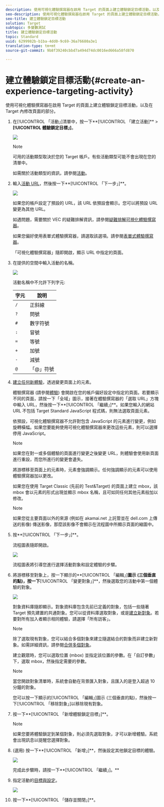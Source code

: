 ```yaml
---
description: 使用可視化體驗撰寫器在啟用 Target 的頁面上建立體驗鎖定目標活動，以及在 Target 內修改頁面的部分。
seo-description: 使用可視化體驗撰寫器在啟用 Target 的頁面上建立體驗鎖定目標活動，以及在 Target 內修改頁面的部分。
seo-title: 建立體驗鎖定目標活動
solution: Target
subtopic: 多變數測試
title: 建立體驗鎖定目標活動
topic: Standard
uuid: 6299982b-b1ba-4dd0-9c69-36a76680a3e1
translation-type: tm+mt
source-git-commit: 9b8f39240cbbd7a494d74dc0016ed666a58fd870

---
```



# 建立體驗鎖定目標活動{#create-an-experience-targeting-activity}

使用可視化體驗撰寫器在啟用 Target 的頁面上建立體驗鎖定目標活動，以及在 Target 內修改頁面的部分。

1. 在[!UICONTROL 「活動」]清單中，按一下**[!UICONTROL 「建立活動]** &gt; **[!UICONTROL 體驗鎖定目標」]**。

   ![](assets/xt_select.png)

   >[!NOTE]
   >
   >可用的活動類型取決於您的 Target 帳戶。有些活動類型可能不會出現在您的清單中。

   如需關於活動類型的資訊，請參閱[活動](../../../c-activities/activities.md#concept_D317A95A1AB54674BA7AB65C7985BA03)。
1. 輸入[活動 URL](../../../c-activities/t-experience-target/t-xt-create/xt-activity-url.md#concept_D28549AAA0A14E3BB5F05F32BE8ABC90)，然後按一下**[!UICONTROL 「下一步」]**。

   ![](assets/form_url.png)

   如果您的帳戶設定了預設的 URL，該 URL 依預設會顯示。您可以將預設 URL 變更為其他 URL。

   如遇問題，需要關於 VEC 的疑難排解資訊，請參閱[疑難排解可視化體驗撰寫器](../../../c-experiences/c-visual-experience-composer/r-troubleshoot-composer/troubleshoot-composer.md#reference_77743144F10143A3A89D56E116D296E4)。

   如果您偏好使用表單式體驗撰寫器，請選取該選項。請參閱[表單式體驗撰寫器](https://marketing.adobe.com/resources/help/en_US/target/target/t_form_experience_composer.html)。

   「可視化體驗撰寫器」隨即開啟，顯示 URL 中指定的頁面。
1. 在提供的空間中輸入活動的名稱。

   ![](assets/xt_name.png)

   活動名稱中不允許下列字元:

   | 字元 | 說明 |
   |--- |--- |
   | `/` | 正斜線 |
   | `?` | 問號 |
   | `#` | 數字符號 |
   | `:` | 冒號 |
   | `=` | 等號 |
   | `+` | 加號 |
   | `-` | 減號 |
   | `@` | 「@」符號 |

1. [建立任何新體驗](../../../c-activities/t-experience-target/t-xt-create/xt-add-experience.md#task_454646F2895242D3B92DC395A0CE1A00)，透過變更頁面上的元素。

   體驗撰寫器 (請參閱[體驗](../../../c-experiences/experiences.md#concept_1D011219034B492BB03C08B3BB80E3F0)) 會開啟在您的帳戶偏好設定中指定的頁面。若要顯示不同的頁面，請按一下「全域」圖示，接著在體驗撰寫器的「選取 URL」方塊中輸入 URL，然後按一下**[!UICONTROL 「繼續」]**。如果您輸入的網站 URL 不包括 Target Standard JavaScript 程式碼，則無法選取頁面元素。

   依預設，可視化體驗撰寫器不允許對包含 JavaScript 的元素進行變更，例如旋轉橫幅。如果您要能夠使用可視化體驗撰寫器來更改這些元素，則可以選擇停用 JavaScript。

   >[!NOTE]
   >
   >如果您在對一或多個體驗的頁面進行變更之後變更 URL，則體驗會使用新頁面進行重設，而您所進行的變更會遺失。

   將游標移至頁面上的元素時，元素會強調顯示。任何強調顯示的元素可以使用體驗撰寫器加以更改。

   如果您在使用 Target Classic (先前的 Test&amp;Target) 的頁面上建立 mbox，該 mbox 會以元素的形式出現並顯示 mbox 名稱，且可如同任何其他元素般加以修改。

   >[!NOTE]
   >
   >如果您從主要頁面以外的來源 (例如在 akamai.net 上託管並在 dell.com 上傳送的影像) 傳送影像，那麼該影像不會顯示在流程圖中所顯示頁面的縮圖中。

1. 按**[!UICONTROL 「下一步」]**。

   流程圖表隨即開啟。

   ![](assets/xt_diagram.png)

   流程圖表將引導您進行選擇活動對象和設定體驗的步驟。
1. 將游標移至對象上，按一下顯示的**[!UICONTROL 「編輯」]**圖示 (三個垂直的點)，按一下**[!UICONTROL 「變更對象」]**，然後選取您的活動中第一個體驗的對象。

   ![](assets/xt_change_audience.png)

   對象資料庫隨即顯示。對象資料庫包含先前已定義的對象，包括一些隨著 Target 預先建置的共通對象。您可以從資料庫選取對象，或是[建立新對象](../../../c-target/c-audiences/audiences.md#concept_65BE870D290E412D8BBF557EEA67C271)。若要對所有加入者顯示相同體驗，請選擇「所有訪客」。

   >[!NOTE]
   >
   >除了選取現有對象，您可以結合多個對象來建立隨選結合的對象而非建立新對象。如需詳細資訊，請參閱[合併多個對象](../../../c-target/combining-multiple-audiences.md#concept_A7386F1EA4394BD2AB72399C225981E5)。

   建立觀眾時，您可以選取位置 (mbox) 並指定該位置的參數。在「自訂參數」下，選取 mbox，然後指定需要的參數。

   >[!NOTE]
   >
   >當您開啟對象清單時，系統會自動在背景匯入對象，且匯入的是登入超過 10 分鐘的對象。

   您可以按一下顯示的[!UICONTROL 「編輯」]圖示 (三個垂直的點)，然後按一下[!UICONTROL 「移除對象」]以移除現有對象。
1. 按一下**[!UICONTROL 「新增體驗鎖定目標」]**。

   >[!NOTE]
   >
   >如果您要將體驗鎖定到某個對象，則必須先選取對象，才可以新增體驗。系統會出現訊息以提醒您選擇對象。

1. (選用) 按一下**[!UICONTROL 「新增」]**，然後設定其他鎖定目標的體驗。

   ![](assets/xt_add_xt.png)

   完成此步驟時，請按一下**[!UICONTROL 「繼續」]。**
1. 指定活動的[目標與設定](../../../c-activities/t-experience-target/t-xt-create/xt-goals-and-settings.md#reference_B25389FD6F3A4989801E740364B089CC)。

   ![](assets/xt_settings.png)

1. 按一下**[!UICONTROL 「儲存並關閉」]**。

